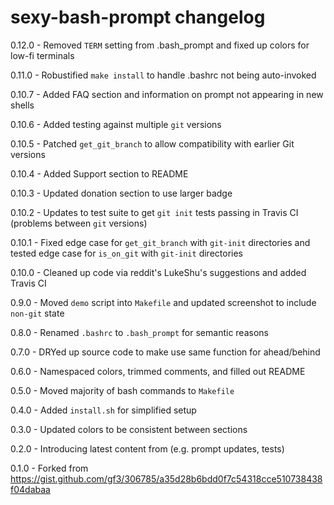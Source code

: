 # sexy-bash-prompt changelog
0.12.0 - Removed `TERM` setting from .bash_prompt and fixed up colors for low-fi terminals

0.11.0 - Robustified `make install` to handle .bashrc not being auto-invoked

0.10.7 - Added FAQ section and information on prompt not appearing in new shells

0.10.6 - Added testing against multiple `git` versions

0.10.5 - Patched `get_git_branch` to allow compatibility with earlier Git versions

0.10.4 - Added Support section to README

0.10.3 - Updated donation section to use larger badge

0.10.2 - Updates to test suite to get `git init` tests passing in Travis CI (problems between `git` versions)

0.10.1 - Fixed edge case for `get_git_branch` with `git-init` directories and tested edge case for `is_on_git` with `git-init` directories

0.10.0 - Cleaned up code via reddit's LukeShu's suggestions and added Travis CI

0.9.0 - Moved `demo` script into `Makefile` and updated screenshot to include `non-git` state

0.8.0 - Renamed `.bashrc` to `.bash_prompt` for semantic reasons

0.7.0 - DRYed up source code to make use same function for ahead/behind

0.6.0 - Namespaced colors, trimmed comments, and filled out README

0.5.0 - Moved majority of bash commands to `Makefile`

0.4.0 - Added `install.sh` for simplified setup

0.3.0 - Updated colors to be consistent between sections

0.2.0 - Introducing latest content from (e.g. prompt updates, tests)

0.1.0 - Forked from https://gist.github.com/gf3/306785/a35d28b6bdd0f7c54318cce510738438f04dabaa
